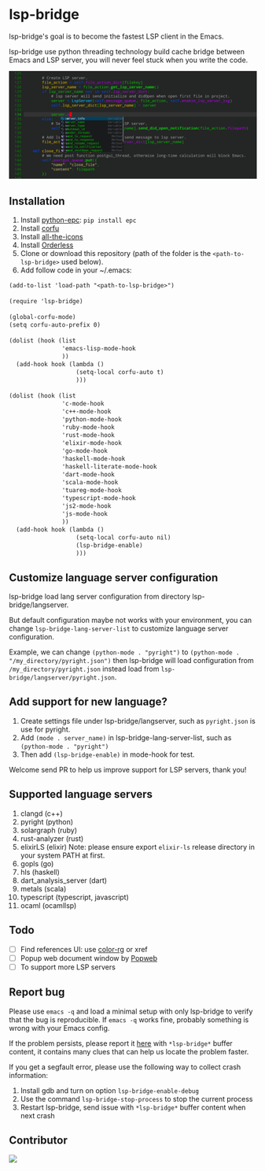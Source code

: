 # lsp-bridge

lsp-bridge's goal is to become the fastest LSP client in the Emacs.

lsp-bridge use python threading technology build cache bridge between Emacs and LSP server, you will never feel stuck when you write the code.

<img src="./screenshot.png">

## Installation

1. Install [python-epc](https://github.com/tkf/python-epc): `pip install epc`
2. Install [corfu](https://github.com/minad/corfu)
3. Install [all-the-icons](https://github.com/domtronn/all-the-icons.el)
4. Install [Orderless](https://github.com/oantolin/orderless)
5. Clone or download this repository (path of the folder is the `<path-to-lsp-bridge>` used below).
6. Add follow code in your ~/.emacs:

```
(add-to-list 'load-path "<path-to-lsp-bridge>")

(require 'lsp-bridge)

(global-corfu-mode)
(setq corfu-auto-prefix 0)

(dolist (hook (list
               'emacs-lisp-mode-hook
               ))
  (add-hook hook (lambda ()
                   (setq-local corfu-auto t)
                   )))

(dolist (hook (list
               'c-mode-hook
               'c++-mode-hook
               'python-mode-hook
               'ruby-mode-hook
               'rust-mode-hook
               'elixir-mode-hook
               'go-mode-hook
               'haskell-mode-hook
               'haskell-literate-mode-hook
               'dart-mode-hook
               'scala-mode-hook
               'tuareg-mode-hook
               'typescript-mode-hook
               'js2-mode-hook
               'js-mode-hook
               ))
  (add-hook hook (lambda ()
                   (setq-local corfu-auto nil)
                   (lsp-bridge-enable)
                   )))
```

## Customize language server configuration

lsp-bridge load lang server configuration from directory lsp-bridge/langserver.

But default configuration maybe not works with your environment, you can change `lsp-bridge-lang-server-list` to customize language server configuration.

Example, we can change `(python-mode . "pyright")` to `(python-mode . "/my_directory/pyright.json")` then lsp-bridge will load configuration from `/my_directory/pyright.json` instead load from `lsp-bridge/langserver/pyright.json`.

## Add support for new language?

1. Create settings file under lsp-bridge/langserver, such as `pyright.json` is use for pyright.
2. Add `(mode . server_name)` in lsp-bridge-lang-server-list, such as `(python-mode . "pyright")`
3. Then add `(lsp-bridge-enable)` in mode-hook for test.

Welcome send PR to help us improve support for LSP servers, thank you!

## Supported language servers

1. clangd (c++)
2. pyright (python)
3. solargraph (ruby)
4. rust-analyzer (rust)
5. elixirLS (elixir) Note: please ensure export `elixir-ls` release directory in your system PATH at first.
6. gopls (go)
7. hls (haskell)
8. dart_analysis_server (dart)
9. metals (scala)
10. typescript (typescript, javascript)
11. ocaml (ocamllsp)

## Todo

- [ ] Find references UI: use [color-rg](https://github.com/manateelazycat/color-rg) or xref
- [ ] Popup web document window by [Popweb](https://github.com/manateelazycat/popweb)
- [ ] To support more LSP servers

## Report bug

Please use `emacs -q` and load a minimal setup with only lsp-bridge to verify that the bug is reproducible. If `emacs -q` works fine, probably something is wrong with your Emacs config.

If the problem persists, please report it [here](https://github.com/manateelazycat/lsp-bridge/issues/new) with `*lsp-bridge*` buffer content, it contains many clues that can help us locate the problem faster.

If you get a segfault error, please use the following way to collect crash information:

1. Install gdb and turn on option `lsp-bridge-enable-debug`
2. Use the command `lsp-bridge-stop-process` to stop the current process
3. Restart lsp-bridge, send issue with `*lsp-bridge*` buffer content when next crash

## Contributor

<a href = "https://github.com/manateelazycat/lsp-bridge/graphs/contributors">
  <img src = "https://contrib.rocks/image?repo=manateelazycat/lsp-bridge"/>
</a>
